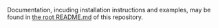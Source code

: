 Documentation, incuding installation instructions and examples, may be found in [the root README.md](../README.md) of this repository.